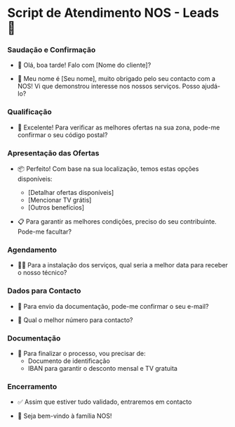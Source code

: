 # Script de Atendimento NOS - Leads 📱 

### Saudação e Confirmação
- 👋 Olá, boa tarde! Falo com [Nome do cliente]?

- 👋 Meu nome é [Seu nome], muito obrigado pelo seu contacto com a NOS! Vi que demonstrou interesse nos nossos serviços. Posso ajudá-lo?

### Qualificação
- 📍 Excelente! Para verificar as melhores ofertas na sua zona, pode-me confirmar o seu código postal?

### Apresentação das Ofertas
- 📦 Perfeito! Com base na sua localização, temos estas opções disponíveis:
  - [Detalhar ofertas disponíveis]
  - [Mencionar TV grátis]
  - [Outros benefícios]

- 📋 Para garantir as melhores condições, preciso do seu contribuinte. Pode-me facultar?

### Agendamento
- 👨‍🔧 Para a instalação dos serviços, qual seria a melhor data para receber o nosso técnico?

### Dados para Contacto
- 📧 Para envio da documentação, pode-me confirmar o seu e-mail?

- 📱 Qual o melhor número para contacto?

### Documentação
- 📄 Para finalizar o processo, vou precisar de:
  - Documento de identificação
  - IBAN para garantir o desconto mensal e TV gratuita

### Encerramento
- ✅ Assim que estiver tudo validado, entraremos em contacto

- 🎉 Seja bem-vindo à família NOS!
